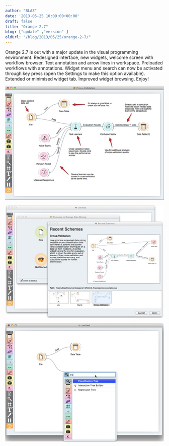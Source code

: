 ```yaml
---
author: "BLAZ"
date: '2013-05-25 10:09:00+00:00'
draft: false
title: "Orange 2.7"
blog: ["update" ,"version" ]
oldUrl: "/blog/2013/05/25/orange-2-7/"
---
```


Orange 2.7 is out with a major update in the visual programming environment. Redesigned interface, new widgets, welcome screen with workflow browser. Text annotation and arrow lines in workspace. Preloaded workflows with annotations. Widget menu and search can now be activated through key press (open the Settings to make this option available). Extended or minimised widget tab. Improved widget browsing. Enjoy!

![](orange27-cv.png__539x387_q95_crop_upscale.jpg)

![](orange27-recent.png__576x409_q95_crop_upscale.jpg)

![](orange27-tree.png__551x411_q95_crop_upscale.jpg)
